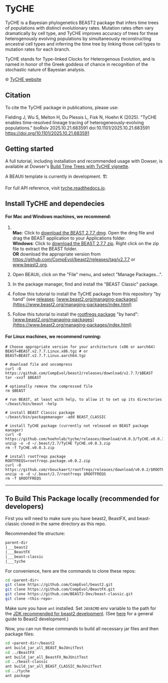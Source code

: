 # TyCHE

TyCHE is a Bayesian phylogenetics BEAST2 package that infers time trees of populations with distinct evolutionary rates. Mutation rates often vary dramatically by cell type, and TyCHE improves accuracy of trees for these heterogenously evolving populations by simultaneously reconstructing ancestral cell types and inferring the time tree by linking those cell types to mutation rates for each branch.

TyCHE stands for Type-linked Clocks for Heterogenous Evolution, and is named in honor of the Greek goddess of chance in recognition of the stochastic nature of Bayesian analysis.

:globe_with_meridians: [TyCHE website](https://tyche.readthedocs.io)

## Citation

To cite the TyCHE package in publications, please use:

Fielding J, Wu S, Melton H, Du Plessis L, Fisk N, Hoehn K (2025). "TyCHE enables time-resolved lineage tracing of heterogeneously-evolving populations." bioRxiv 2025.10.21.683591 doi:10.1101/2025.10.21.683591 https://doi.org/10.1101/2025.10.21.683591

## Getting started

A full tutorial, including installation and recommended usage with Dowser, is available at Dowser's [Build Time Trees with TyCHE vignette](https://dowser.readthedocs.io/en/latest/vignettes/Building-Time-Trees-Vignette/).

A BEAUti template is currently in development. 🏗️

For full API reference, visit [tyche.readthedocs.io](https://tyche.readthedocs.io).


## Install TyCHE and dependecies

#### For Mac and Windows machines, we recommend:

1.
     <br/>
     <b>Mac</b>:     Click to <a href="https://github.com/CompEvol/beast2/releases/download/v2.7.7/BEAST.v2.7.7.Mac.dmg">download the BEAST 2.7.7 dmg</a>. Open the dmg file and drag the BEAST application to your Applications folder. <br/>
     <b>Windows</b>: Click to <a href="https://github.com/CompEvol/beast2/releases/download/v2.7.7/BEAST.v2.7.7.Windows.zip">download the BEAST 2.7.7 zip</a>. Right click on the zip file to extract the BEAST folder.<br/>
   <b>OR</b> download the appropriate version from <a href="https://github.com/CompEvol/beast2/releases/tag/v2.7.7">https://github.com/CompEvol/beast2/releases/tag/v2.7.7</a> or <a href="https://www.beast2.org">www.beast2.org</a>.

2. Open BEAUti, click on the "File" menu, and select "Manage Packages...".

3. In the package manager, find and install the "BEAST Classic" package.

4. Follow this tutorial to install the TyCHE package from this repository "by hand" (see [releases](/releases):
[www.beast2.org/managing-packages](https://www.beast2.org/managing-packages/index.html)

5. Follow this tutorial to install the [rootfreqs package](https://github.com/rbouckaert/rootfreqs) "by hand":
[www.beast2.org/managing-packages](https://www.beast2.org/managing-packages/index.html)

#### For Linux machines, we recommend running:
```
# Choose appropriate version for your architecture (x86 or aarch64)
BEAST=BEAST.v2.7.7.Linux.x86.tgz # or BEAST=BEAST.v2.7.7.Linux.aarch64.tgz

# download file and uncompress
curl -O https://github.com/CompEvol/beast2/releases/download/v2.7.7/$BEAST
tar -xvzf $BEAST

# optionally remove the compressed file
rm $BEAST

# run BEAST, at least with help, to allow it to set up its directories
~/beast/bin/beast -help

# install BEAST Classic package
~/beast/bin/packagemanager -add BEAST_CLASSIC

# install TyCHE package (currently not released on BEAST package manager)
curl -O https://github.com/hoehnlab/tyche/releases/download/v0.0.3/TyCHE.v0.0.3.zip 
unzip -o -d ~/.beast/2.7/TyCHE TyCHE.v0.0.3.zip
rm -f TyCHE.v0.0.3.zip

# install rootfreqs package
ROOTFREQS=rootfreqs.package.v0.0.2.zip
curl -O https://github.com/rbouckaert/rootfreqs/releases/download/v0.0.2/$ROOTFREQS
unzip -o -d ~/.beast/2.7/rootfreqs $ROOTFREQS
rm -f $ROOTFREQS

```

----

## To Build This Package locally (recommended for developers)

First you will need to make sure you have beast2, BeastFX, and beast-classic 
cloned in the same directory as this repo. 

Recommended file structure:
```txt
parent-dir
|___beast2
|___BeastFX
|___beast-classic
|___tyche
```

For convenience, here are the commands to clone these repos:
```sh
cd <parent-dir>
git clone https://github.com/CompEvol/beast2.git
git clone https://github.com/CompEvol/BeastFX.git
git clone https://github.com/BEAST2-Dev/beast-classic.git
git clone <this-repo>
```

Make sure you have `ant` installed. Set `JAVACMD` env variable to the path for the [JDK recommended for beast2 development](https://github.com/CompEvol/BeastFX/blob/master/DevGuideIntelliJ.md#azul-jdk-17). (See [here](https://www.beast2.org/package-development-guide/) for a general guide to Beast2 development.)

Now, you can run these commands to build all necessary jar files and then 
package files:
 
```sh
cd <parent-dir>/beast2
ant build_jar_all_BEAST_NoJUnitTest
cd ../BeastFX
ant build_jar_all_BeastFX_NoJUnitTest
cd ../beast-classic
ant build_jar_all_BEAST_CLASSIC_NoJUnitTest
cd ../tyche
ant package
```

